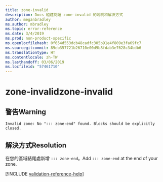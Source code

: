 ```yaml
---
title: zone-invalid
description: Docs 組建問題 zone-invalid 的說明和解決方式
author: meganbradley
ms.author: mbradley
ms.topic: error-reference
ms.date: 3/4/2019
ms.prod: non-product-specific
ms.openlocfilehash: 0f654d553dcb48cadfc305b91e4f809e3fa69fc7
ms.sourcegitcommit: 89eb357721b26710e00d9b8fdab3e7628c34bdb6
ms.translationtype: HT
ms.contentlocale: zh-TW
ms.lasthandoff: 03/06/2019
ms.locfileid: "57461710"
---
```

# <a name="zone-invalid"></a><span data-ttu-id="2392b-103">zone-invalid</span><span class="sxs-lookup"><span data-stu-id="2392b-103">zone-invalid</span></span>

## <a name="warning"></a><span data-ttu-id="2392b-104">警告</span><span class="sxs-lookup"><span data-stu-id="2392b-104">Warning</span></span>

`Invalid zone: No "::: zone-end" found. Blocks should be explicitly closed.`

## <a name="resolution"></a><span data-ttu-id="2392b-105">解決方式</span><span class="sxs-lookup"><span data-stu-id="2392b-105">Resolution</span></span>

<span data-ttu-id="2392b-106">在您的區域結尾處新增 `::: zone-end`。</span><span class="sxs-lookup"><span data-stu-id="2392b-106">Add `::: zone-end` at the end of your zone.</span></span>

<!--make sure to add this file to your includes folder and verify the path-->
[!INCLUDE [validation-reference-help](includes/validation-reference-help.md)]
